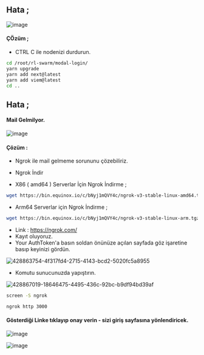 ## Hata ; 

![image](https://github.com/user-attachments/assets/c81b19f0-60b1-4a01-8239-a26ea7afd05d)

#### ÇÖzüm ; 

- CTRL C ile nodenizi durdurun.

```bash
cd /root/rl-swarm/modal-login/
yarn upgrade
yarn add next@latest
yarn add viem@latest
cd ..
```


## Hata ; 

#### Mail Gelmilyor.

![image](https://github.com/user-attachments/assets/c101cd60-0e84-4148-9fdd-000e612552c4)

#### Çözüm :

- Ngrok ile mail gelmeme sorununu çözebiliriz.

- Ngrok İndir 

- X86 ( amd64 ) Serverlar İçin Ngrok İndirme ; 
```bash
wget https://bin.equinox.io/c/bNyj1mQVY4c/ngrok-v3-stable-linux-amd64.tgz && tar -xvzf ngrok-v3-stable-linux-amd64.tgz && sudo mv ngrok /usr/local/bin/
```
- Arm64 Serverlar için Ngrok İndirme ; 
```bash
wget https://bin.equinox.io/c/bNyj1mQVY4c/ngrok-v3-stable-linux-arm.tgz && tar -xvzf ngrok-v3-stable-linux-arm.tgz && sudo mv ngrok /usr/local/bin/
```

- Link : https://ngrok.com/
- Kayıt oluyoruz.
- Your AuthToken'a basın soldan önünüze açılan sayfada göz işaretine basıp keyinizi gördün. 

![428863754-4f317fd4-2715-4143-bcd2-5020fc5a8955](https://github.com/user-attachments/assets/e837875d-31aa-49f9-a3e1-659885dc8d66)

- Komutu sunucunuzda yapıştırın.

![428867019-18646475-4495-436c-92bc-b9df94bd39af](https://github.com/user-attachments/assets/9528da85-3515-4827-9f7a-be181369fe48)

```bash
screen -S ngrok
```

```bash
ngrok http 3000
```

#### Gösterdiği Linke tıklayıp onay verin - sizi giriş sayfasına yönlendiricek.

![image](https://github.com/user-attachments/assets/5cad13ae-2a42-49f0-ae0c-6669eb0225b6)


![image](https://github.com/user-attachments/assets/b20cf6c5-62b0-4701-9d7c-ac9a7a524213)
